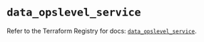 # `data_opslevel_service`

Refer to the Terraform Registry for docs: [`data_opslevel_service`](https://registry.terraform.io/providers/opslevel/opslevel/1.6.3/docs/data-sources/service).
